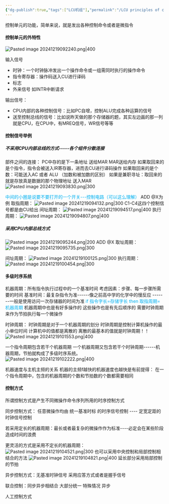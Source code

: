 ```yaml
---
{"dg-publish":true,"tags":["LCU机组"],"permalink":"/LCU principles of computer composition/控制单元的功能/","dgPassFrontmatter":true,"noteIcon":"","created":"2024-11-28T11:11:46.544+08:00","updated":"2025-04-19T09:57:57.990+08:00"}
---
```



控制单元的功能，简单来说，就是发出各种控制命令或者是微指令
#### 控制单元的外特性
![Pasted image 20241219092240.png|400](/img/user/accessory/Pasted%20image%2020241219092240.png)

输入信号
- 时钟：一个时钟脉冲发出一个操作命令或一组需同时执行的操作命令
- 指令寄存器：操作码送入CU进行译码
- 标志
- 外来信号   如INTR中断请求

输出信号：
- CPU内部的各种控制信号：比如PC自增，控制ALU完成各种运算的信号
- 送至控制总线的信号：比如说昨天做的那个存储器的题，其实左边画的那一列就是CPU，在CPU中，有MREQ信号，WR信号等等

#### 控制信号举例
##### 不采用CPU内部总线的方式-----各个组件分散连接
部件之间的连接：
PC中存的是下一条地址 送给MAR MAR送给内存
如果取回来的是个指令，指令会被送入IR寄存器，进而去CU进行译码操作
如果取回来的是个数：可能送入AC 或者 ALU  （加数和被加数的区别）
如果是兼职寻址：取回来的就是存放真是数据的那个物理地址  送入MAR
![Pasted image 20241219093830.png|300](/img/user/accessory/Pasted%20image%2020241219093830.png)

<font color="#00b0f0">中间的小圈是说要不要打开的一个开关---控制电路（可以这么理解）</font>
ADD @X为例
取指周期：
![Pasted image 20241219094132.png|300](/img/user/accessory/Pasted%20image%2020241219094132.png)
C1-C4这四个控制信号都是由CU给出
间址周期：
![Pasted image 20241219094517.png|400](/img/user/accessory/Pasted%20image%2020241219094517.png)
执行周期：
![Pasted image 20241219094807.png|400](/img/user/accessory/Pasted%20image%2020241219094807.png)
##### 采用CPU内部总线方式
![Pasted image 20241219095244.png|200](/img/user/accessory/Pasted%20image%2020241219095244.png)
ADD @X
取址周期：
![Pasted image 20241219095735.png|300](/img/user/accessory/Pasted%20image%2020241219095735.png)

间址周期：
![Pasted image 20241219100125.png|300](/img/user/accessory/Pasted%20image%2020241219100125.png)
执行周期：
![Pasted image 20241219100454.png|300](/img/user/accessory/Pasted%20image%2020241219100454.png)

#### 多级时序系统
机器周期：所有指令执行过程中的一个基准时间
考虑因素：步骤、每一步骤所需要的时间
基准时间：最复杂指令为准------像之前高中学的化学中的慢反应 -------一般是使用访问一次存储器的时间为准
<font color="#00b0f0">if 指令字长=存储字长    then  取指周期=机器周期</font>
机器周期中也是有好多操作的  这些操作也是有先后顺序的  需要时钟周期来作为节拍执行每一个微操作

时钟周期：
时钟周期是对于一个机器周期的划分
时钟周期是控制计算机操作的最小单位时间
计算机中的值都是离散的 离散的最基本的值就是时钟周期！！
![Pasted image 20241219101553.png|400](/img/user/accessory/Pasted%20image%2020241219101553.png)

一个指令周期包含若干个机器周期  一个机器周期又包含若干个时钟周期------机器周期，节拍就构成了多级时序系统。
![Pasted image 20241219102222.png|400](/img/user/accessory/Pasted%20image%2020241219102222.png)


 机器速度与主机主频的关系
机器的主频f越快的机器速度也越快是有前提得：
在一个指令周期中，包含的机器周期的个数和节拍数的个数都需要相同

#### 控制方式
所谓控制方式是产生不同微操作命令序列所用的时序控制方式

同步控制方式：
任意微操作均由 统一基准时标 的时序信号控制  ---- 定宽定距的时钟信号控制

若采用定长的机器周期：最长或者最复杂的微操作作为标准----必定会在某些阶段造成时间的浪费

更灵活的方式是采用不定长的机器周期：
![Pasted image 20241219104521.png|300](/img/user/accessory/Pasted%20image%2020241219104521.png)
也可以采用中央控制和局部控制相结合的方法
![Pasted image 20241219104821.png|400](/img/user/accessory/Pasted%20image%2020241219104821.png)
延长部分采用局部控制的节拍

异步控制方式：无基准时钟信号   采用应答方式或者是握手信号

联合控制：同步异步相结合  大部分统一  特殊情况  异步

人工控制方式